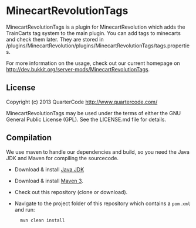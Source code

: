 MinecartRevolutionTags
======================

MinecartRevolutionTags is a plugin for MinecartRevolution which adds the TrainCarts tag system to the main plugin.
You can add tags to minecarts and check them later. They are stored in /plugins/MinecartRevolution/plugins/MinecartRevolutionTags/tags.properties.

For more information on the usage, check out our current homepage on http://dev.bukkit.org/server-mods/MinecartRevolutionTags.

License
-------

Copyright (c) 2013 QuarterCode <http://www.quartercode.com/>

MinecartRevolutionTags may be used under the terms of either the GNU General Public License (GPL). See the LICENSE.md file for details.

Compilation
-----------

We use maven to handle our dependencies and build, so you need the Java JDK and Maven for compiling the sourcecode.

* Download & install [Java JDK](http://www.oracle.com/technetwork/java/javase/downloads/jdk7-downloads-1880260.html)
* Download & install [Maven 3](http://maven.apache.org/download.cgi).
* Check out this repository (clone or download).
* Navigate to the project folder of this repository which contains a `pom.xml` and run:

        mvn clean install

